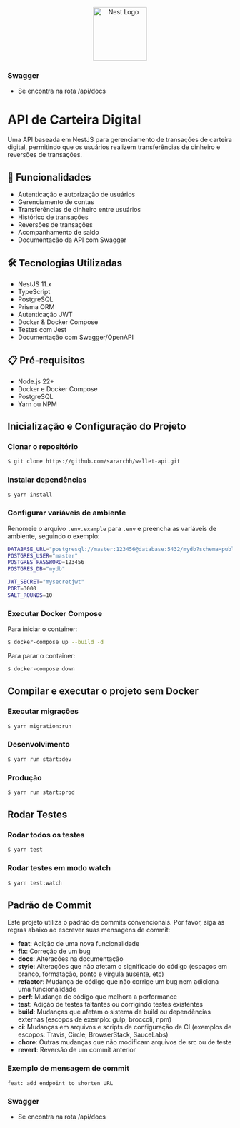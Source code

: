 <p align="center">
  <a href="http://nestjs.com/" target="blank"><img src="https://nestjs.com/img/logo-small.svg" width="120" alt="Nest Logo" /></a>
</p>

### Swagger

- Se encontra na rota /api/docs

# API de Carteira Digital

Uma API baseada em NestJS para gerenciamento de transações de carteira digital, permitindo que os usuários realizem transferências de dinheiro e reversões de transações.

## 🚀 Funcionalidades

- Autenticação e autorização de usuários
- Gerenciamento de contas
- Transferências de dinheiro entre usuários
- Histórico de transações
- Reversões de transações
- Acompanhamento de saldo
- Documentação da API com Swagger

## 🛠️ Tecnologias Utilizadas

- NestJS 11.x
- TypeScript
- PostgreSQL
- Prisma ORM
- Autenticação JWT
- Docker & Docker Compose
- Testes com Jest
- Documentação com Swagger/OpenAPI

## 📋 Pré-requisitos

- Node.js 22+
- Docker e Docker Compose
- PostgreSQL
- Yarn ou NPM

## Inicialização e Configuração do Projeto

### Clonar o repositório

```bash
$ git clone https://github.com/sararchh/wallet-api.git
```

### Instalar dependências

```bash
$ yarn install
```

### Configurar variáveis de ambiente

Renomeie o arquivo `.env.example` para `.env` e preencha as variáveis de ambiente, seguindo o exemplo:

```bash
DATABASE_URL="postgresql://master:123456@database:5432/mydb?schema=public"
POSTGRES_USER="master"
POSTGRES_PASSWORD=123456
POSTGRES_DB="mydb"

JWT_SECRET="mysecretjwt"
PORT=3000
SALT_ROUNDS=10
```

### Executar Docker Compose

Para iniciar o container:

```bash
$ docker-compose up --build -d
```

Para parar o container:

```bash
$ docker-compose down
```

## Compilar e executar o projeto sem Docker

### Executar migrações

```bash
$ yarn migration:run
```

### Desenvolvimento

```bash
$ yarn run start:dev
```

### Produção

```bash
$ yarn run start:prod
```

## Rodar Testes

### Rodar todos os testes

```bash
$ yarn test
```

### Rodar testes em modo watch

```bash
$ yarn test:watch
```

## Padrão de Commit

Este projeto utiliza o padrão de commits convencionais. Por favor, siga as regras abaixo ao escrever suas mensagens de commit:

- **feat**: Adição de uma nova funcionalidade
- **fix**: Correção de um bug
- **docs**: Alterações na documentação
- **style**: Alterações que não afetam o significado do código (espaços em branco, formatação, ponto e vírgula ausente, etc)
- **refactor**: Mudança de código que não corrige um bug nem adiciona uma funcionalidade
- **perf**: Mudança de código que melhora a performance
- **test**: Adição de testes faltantes ou corrigindo testes existentes
- **build**: Mudanças que afetam o sistema de build ou dependências externas (escopos de exemplo: gulp, broccoli, npm)
- **ci**: Mudanças em arquivos e scripts de configuração de CI (exemplos de escopos: Travis, Circle, BrowserStack, SauceLabs)
- **chore**: Outras mudanças que não modificam arquivos de src ou de teste
- **revert**: Reversão de um commit anterior

### Exemplo de mensagem de commit

```
feat: add endpoint to shorten URL
```

### Swagger

- Se encontra na rota /api/docs
